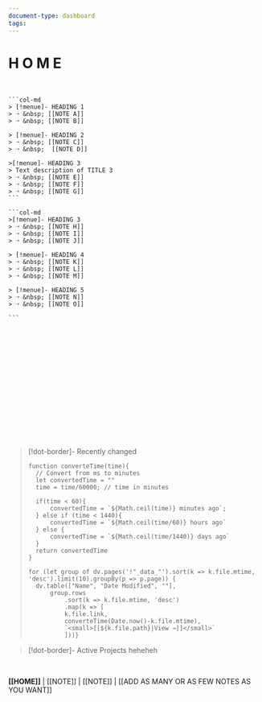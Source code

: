 ```yaml
---
document-type: dashboard
tags:
---
```

# H O M E

<br>

````col
```col-md
> [!menue]- HEADING 1
> ➝ &nbsp; [[NOTE A]]
> ➝ &nbsp; [[NOTE B]] 

> [!menue]- HEADING 2
> ➝ &nbsp; [[NOTE C]]
> ➝ &nbsp;  [[NOTE D]]

>[!menue]- HEADING 3
> Text description of TITLE 3
> ➝ &nbsp; [[NOTE E]]
> ➝ &nbsp; [[NOTE F]]
> ➝ &nbsp; [[NOTE G]]
```

```col-md
>[!menue]- HEADING 3
> ➝ &nbsp; [[NOTE H]]
> ➝ &nbsp; [[NOTE I]]
> ➝ &nbsp; [[NOTE J]]

> [!menue]- HEADING 4
> ➝ &nbsp; [[NOTE K]]
> ➝ &nbsp; [[NOTE L]]
> ➝ &nbsp; [[NOTE M]]

> [!menue]- HEADING 5
> ➝ &nbsp; [[NOTE N]]
> ➝ &nbsp; [[NOTE O]]

```
````

<br>
<br>
<br>
<br>
<br>
<br>
<br>
<br>
<br>
<br>
<br>
<br>
<br>

>[!dot-border]- Recently changed
> ```dataviewjs
> function converteTime(time){
>	// Convert from ms to minutes
>	let convertedTime = ""
>	time = time/60000; // time in minutes
>
>	if(time < 60){
>		convertedTime = `${Math.ceil(time)} minutes ago`;
>	} else if (time < 1440){
>		convertedTime = `${Math.ceil(time/60)} hours ago`
>	} else {
>		convertedTime = `${Math.ceil(time/1440)} days ago`
>	}	
>	return convertedTime
> }
>
> for (let group of dv.pages('!"_data_"').sort(k => k.file.mtime, 'desc').limit(10).groupBy(p => p.page)) {
>	dv.table(["Name", "Date Modified", ""], 
>		group.rows
>			.sort(k => k.file.mtime, 'desc')
>			.map(k => [
>			k.file.link, 
>			converteTime(Date.now()-k.file.mtime),
>			`<small>[[${k.file.path}|View →]]</small>`
>			]))}
> ```


> [!dot-border]- Active Projects 
> heheheh

<br>

**[[HOME]]** | [[NOTE]] | [[NOTE]] | [[ADD AS MANY OR AS FEW NOTES AS YOU WANT]]
